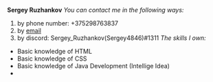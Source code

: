**Sergey Ruzhankov**
*You can contact me in the following ways:*
1. by phone number: +375298763837
2. by [email](sergeyruzhankov@gmail.com)
3. by discord: Sergey_Ruzhankov(Sergey4846)#1311
*The skills I own:*
- Basic knowledge of HTML
- Basic knowledge of CSS
- Basic knowledge of Java Development (Intellige Idea)
- 

